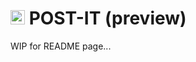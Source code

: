 # <img src="https://github.com/JoSimon05/POST-IT/blob/Preview/icons/note_icon.ico" width="23"/> POST-IT (preview)
WIP for README page...
